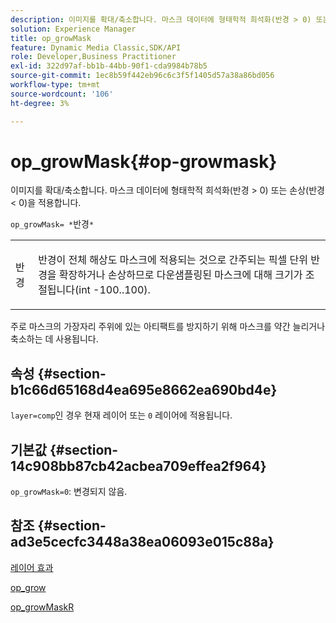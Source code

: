 ```yaml
---
description: 이미지를 확대/축소합니다. 마스크 데이터에 형태학적 희석화(반경 > 0) 또는 손상(반경 < 0)을 적용합니다.
solution: Experience Manager
title: op_growMask
feature: Dynamic Media Classic,SDK/API
role: Developer,Business Practitioner
exl-id: 322d97af-bb1b-44bb-90f1-cda9984b78b5
source-git-commit: 1ec8b59f442eb96c6c3f5f1405d57a38a86bd056
workflow-type: tm+mt
source-wordcount: '106'
ht-degree: 3%

---
```


# op_growMask{#op-growmask}

이미지를 확대/축소합니다. 마스크 데이터에 형태학적 희석화(반경 > 0) 또는 손상(반경 &lt; 0)을 적용합니다.

`op_growMask= *`반경`*`

<table id="simpletable_3BAA4523D29E447FA7A4C9009B3E8344"> 
 <tr class="strow"> 
  <td class="stentry"> <p><span class="varname"> 반경</span> </p> </td> 
  <td class="stentry"> <p>반경이 전체 해상도 마스크에 적용되는 것으로 간주되는 픽셀 단위 반경을 확장하거나 손상하므로 다운샘플링된 마스크에 대해 크기가 조절됩니다(int -100..100). </p></td> 
 </tr> 
</table>

주로 마스크의 가장자리 주위에 있는 아티팩트를 방지하기 위해 마스크를 약간 늘리거나 축소하는 데 사용됩니다.

## 속성 {#section-b1c66d65168d4ea695e8662ea690bd4e}

`layer=comp`인 경우 현재 레이어 또는 `0` 레이어에 적용됩니다.

## 기본값 {#section-14c908bb87cb42acbea709effea2f964}

`op_growMask=0`: 변경되지 않음.

## 참조 {#section-ad3e5cecfc3448a38ea06093e015c88a}

[레이어 효과](../../../../../is-api/http-ref/image-serving-api-ref/c-http-protocol-reference/c-syntax-and-features/r-layer-effects.md#reference-82a6b5311b3d4471ad2799adb3b2201c)

[op_grow](../../../../../is-api/http-ref/image-serving-api-ref/c-http-protocol-reference/c-command-reference/r-op-grow.md#reference-f95f3291c78c42b9a34b1b7e177e739a)

[op_growMaskR](../../../../../is-api/http-ref/image-serving-api-ref/c-http-protocol-reference/c-command-reference/r-op-growmaskr.md#reference-8092864159ae43c490821b9590d7709a)

